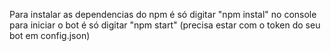 Para instalar as dependencias do npm é só digitar "npm instal" no console
<br>
para iniciar o bot é só digitar "npm start" (precisa estar com o token do seu bot em config.json)

